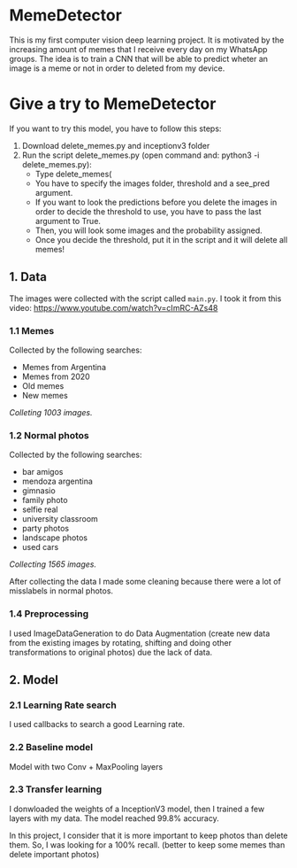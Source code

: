 # MemeDetector
This is my first computer vision deep learning project. It is motivated by the increasing amount of memes that I receive every day on my WhatsApp groups.
The idea is to train a CNN that will be able to predict wheter an image is a meme or not in order to deleted from my device.

# Give a try to MemeDetector
If you want to try this model, you have to follow this steps:
1. Download delete_memes.py and inceptionv3 folder
2. Run the script delete_memes.py (open command and: python3 -i delete_memes.py):
     - Type delete_memes(
     - You have to specify the images folder, threshold and a see_pred argument.
     - If you want to look the predictions before you delete the images in order to decide the threshold to use, you have to pass the last argument to True.
     - Then, you will look some images and the probability assigned. 
     - Once you decide the threshold, put it in the script and it will delete all memes!

## 1. Data
The images were collected with the script called ```main.py```. I took it from this video: https://www.youtube.com/watch?v=cImRC-AZs48

### 1.1 Memes
Collected by the following searches:
- Memes from Argentina
- Memes from 2020
- Old memes
- New memes

*Colleting 1003 images.*

### 1.2 Normal photos
Collected by the following searches:
- bar amigos
- mendoza argentina
- gimnasio
- family photo
- selfie real
- university classroom
- party photos
- landscape photos
- used cars

*Collecting 1565 images.*

After collecting the data I made some cleaning because there were a lot of misslabels in normal photos.

### 1.4 Preprocessing
I used ImageDataGeneration to do Data Augmentation (create new data from the existing images by rotating, shifting and doing other transformations to original photos) due the lack of data.

## 2. Model
### 2.1 Learning Rate search
I used callbacks to search a good Learning rate.

### 2.2 Baseline model
Model with two Conv + MaxPooling layers

### 2.3 Transfer learning
I donwloaded the weights of a InceptionV3 model, then I trained a few layers with my data.
The model reached 99.8% accuracy.

In this project, I consider that it is more important to keep photos than delete them. So, I was looking for a 100% recall. (better to keep some memes than delete important photos)
